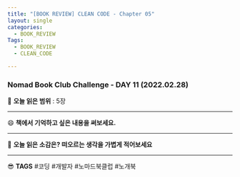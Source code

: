 ```yaml
---
title: "[BOOK REVIEW] CLEAN CODE - Chapter 05"
layout: single
categories:
  - BOOK_REVIEW
Tags:
  - BOOK_REVIEW
  - CLEAN_CODE

---
```

### Nomad Book Club Challenge - DAY 11 (2022.02.28)


:book: **오늘 읽은 범위** : 5장   

---

 :smile: **책에서 기억하고 싶은 내용을 써보세요.**

  
---

 :thinking: **오늘 읽은 소감은? 떠오르는 생각을 가볍게 적어보세요**



---

 :sunglasses: **TAGS** #코딩 #개발자 #노마드북클럽 #노개북